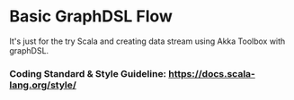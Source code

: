 # Basic GraphDSL Flow
It's just for the try Scala and creating data stream using Akka Toolbox with graphDSL.

### Coding Standard & Style Guideline: https://docs.scala-lang.org/style/
